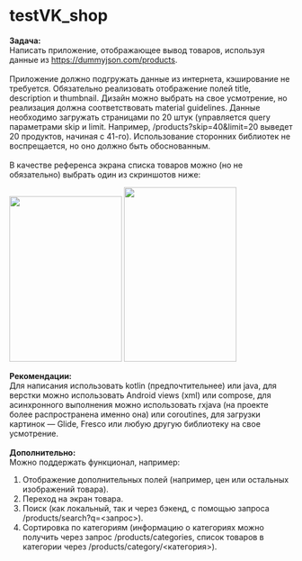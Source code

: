 # testVK_shop
<p class="question-text"><p><strong>Задача:</strong><br>
Написать приложение, отображающее вывод товаров, используя данные из <a href="https://dummyjson.com/products">https://dummyjson.com/products</a>.<br>
<br>
Приложение должно подгружать данные из интернета, кэширование не требуется. Обязательно реализовать отображение полей title, description и thumbnail. Дизайн можно выбрать на свое усмотрение, но реализация должна соответствовать material guidelines. Данные необходимо загружать страницами по 20 штук (управляется query параметрами skip и limit. Например, /products?skip=40&amp;limit=20 выведет 20 продуктов, начиная с 41-го). Использование сторонних библиотек не воспрещается, но оно должно быть обоснованным.<br>
<br>
В качестве референса экрана списка товаров можно (но не обязательно) выбрать один из скриншотов ниже:</p>

<p><img alt="" height="294" src="https://davmedia.test.tech-mail.ru/editor_uploads/2024/03/05/hjibpzbjzfu.jpg" width="200">&nbsp;<img alt="" height="310" src="https://davmedia.test.tech-mail.ru/editor_uploads/2024/03/05/0kuuopu3d6c_t1IGTXm.jpg" width="200"></p>

<p><strong>Рекомендации:</strong><br>
Для написания использовать kotlin (предпочтительнее) или java, для верстки можно использовать Android views (xml) или compose, для асинхронного выполнения можно использовать rxjava (на проекте более распространена именно она) или coroutines, для загрузки картинок — Glide, Fresco или любую другую библиотеку на свое усмотрение.<br>
<br>
<strong>Дополнительно:</strong><br>
Можно поддержать функционал, например:</p>

<ol>
	<li>Отображение дополнительных полей (например, цен или остальных изображений товара).</li>
	<li>Переход на экран товара.</li>
	<li>Поиск (как локальный, так и через бэкенд, с помощью запроса /products/search?q=&lt;запрос&gt;).</li>
	<li>Сортировка по категориям (информацию о категориях можно получить через запрос /products/categories, список товаров в категории через /products/category/&lt;категория&gt;).</li>
</ol>
